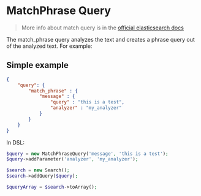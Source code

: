 # MatchPhrase Query

> More info about match query is in the [official elasticsearch docs][1]

The match_phrase query analyzes the text and creates a phrase query out of the analyzed text. For example:

## Simple example

```JSON
{
    "query": {
        "match_phrase" : {
            "message" : {
                "query" : "this is a test",
                "analyzer" : "my_analyzer"
            }
        }
    }
}
```

In DSL:

```php
$query = new MatchPhraseQuery('message', 'this is a test');
$query->addParameter('analyzer', 'my_analyzer');

$search = new Search();
$search->addQuery($query);

$queryArray = $search->toArray();
```

[1]: https://www.elastic.co/guide/en/elasticsearch/reference/current/query-dsl-match-query-phrase.html
